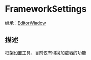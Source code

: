 # FrameworkSettings

继承：[EditorWindow](https://docs.unity.cn/cn/2022.3/ScriptReference/EditorWindow.html)

## 描述

框架设置工具，目前仅有切换加载器的功能